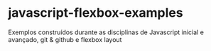 # javascript-flexbox-examples
Exemplos construídos durante as disciplinas de Javascript inicial e avançado, git & github e flexbox layout

